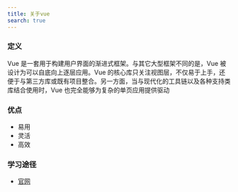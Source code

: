 ```yaml
---
title: 关于vue
search: true
---
```


### 定义

Vue 是一套用于构建用户界面的渐进式框架。与其它大型框架不同的是，Vue 被设计为可以自底向上逐层应用。Vue 的核心库只关注视图层，不仅易于上手，还便于与第三方库或既有项目整合。另一方面，当与现代化的工具链以及各种支持类库结合使用时，Vue 也完全能够为复杂的单页应用提供驱动

### 优点
- 易用
- 灵活
- 高效



### 学习途径
- [官网](https://cn.vuejs.org/)

